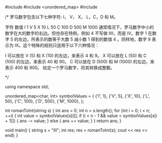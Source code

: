 #include <iostream>
#include <unordered_map>
#include <string>

/*
罗马数字包含以下七种字符: I， V， X， L，C，D 和 M。

字符          数值
I             1
V             5
X             10
L             50
C             100
D             500
M             1000
通常情况下，罗马数字中小的数字在大的数字的右边。但也存在特例，例如 4 不写做 IIII，而是 IV。数字 1 在数字 5 的左边，所表示的数等于大数 5 减小数 1 得到的数值 4 。同样地，数字 9 表示为 IX。这个特殊的规则只适用于以下六种情况：

I 可以放在 V (5) 和 X (10) 的左边，来表示 4 和 9。
X 可以放在 L (50) 和 C (100) 的左边，来表示 40 和 90。
C 可以放在 D (500) 和 M (1000) 的左边，来表示 400 和 900。
给定一个罗马数字，将其转换成整数。

*/

using namespace std;

unordered_map<char, int> symbolValues =
{
    {'I', 1},
    {'V', 5},
    {'X', 10},
    {'L', 50},
    {'C', 100},
    {'D', 500},
    {'M', 1000},
};

int romanToInt(string s)
{
    int ans = 0;
    int n = s.length();
    for (int i = 0; i < n; ++i)
    {
        int value = symbolValues[s[i]];
        if (i < n - 1 && value < symbolValues[s[i + 1]])
        {
            ans -= value;
        }
        else
        {
            ans += value;
        }
    }
    return ans;
}

void main()
{
    string s = "III";
    int res;
    res = romanToInt(s);
    cout << res << endl;
}